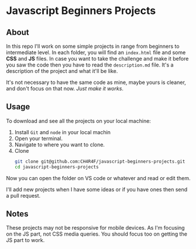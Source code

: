 # Javascript Beginners Projects

## About

In this repo I'll work on some simple projects in range from beginners to intermediate level. In each folder, you will find an `index.html` file and some **CSS** and **JS** files. In case you want to take the challenge and make it before you saw the code then you have to read the `description.md` file. It's a description of the project and what it'll be like.

It's not necessary to have the same code as mine, maybe yours is cleaner, and don't focus on that now. _Just make it works_.

## Usage

To download and see all the projects on your local machine:

1. Install `Git` and `node` in your local machin
1. Open your terminal.
1. Navigate to where you want to clone.
1. Clone
    ```sh
    git clone git@github.com:CH4R4F/javascript-beginners-projects.git
    cd javascript-beginners-projects
    ```

Now you can open the folder on VS code or whatever and read or edit them.

I'll add new projects when I have some ideas or if you have ones then send a pull request.

## Notes

These projects may not be responsive for mobile devices. As I'm focusing on the JS part, not CSS media queries. You should focus too on getting the JS part to work.
